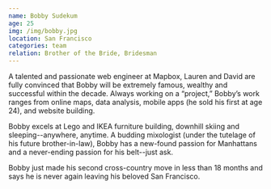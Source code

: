 ```yaml
---
name: Bobby Sudekum
age: 25
img: /img/bobby.jpg
location: San Francisco
categories: team
relation: Brother of the Bride, Bridesman
---
```

A talented and passionate web engineer at Mapbox, Lauren and David are fully convinced that Bobby will be extremely famous, wealthy and successful within the decade. Always working on a “project,” Bobby’s work ranges from online maps, data analysis, mobile apps (he sold his first at age 24), and website building. 

Bobby excels at Lego and IKEA furniture building, downhill skiing and sleeping--anywhere, anytime. A budding mixologist (under the tutelage of his future brother-in-law), Bobby has a new-found passion for Manhattans and a never-ending passion for his belt--just ask. 

Bobby just made his second cross-country move in less than 18 months and says he is never again leaving his beloved San Francisco. 
